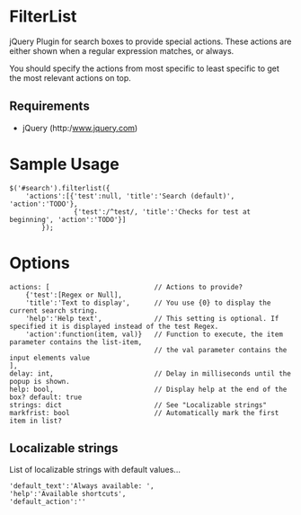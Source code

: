 # FilterList
jQuery Plugin for search boxes to provide special actions. These actions are either shown when a regular expression matches, or always. 

You should specify the actions from most specific to least specific to get the most relevant actions on top.

## Requirements
* jQuery (http:/www.jquery.com)

# Sample Usage
	$('#search').filterlist({
		'actions':[{'test':null, 'title':'Search (default)', 'action':'TODO'},
					{'test':/^test/, 'title':'Checks for test at beginning', 'action':'TODO'}]
			});
			
# Options
	actions: [							// Actions to provide?
		{'test':[Regex or Null], 	
		'title':'Text to display',		// You use {0} to display the current search string.
		'help':'Help text',				// This setting is optional. If specified it is displayed instead of the test Regex. 
		'action':function(item, val)}	// Function to execute, the item parameter contains the list-item, 
										// the val parameter contains the input elements value
	], 
	delay: int, 						// Delay in milliseconds until the popup is shown.
	help: bool,							// Display help at the end of the box? default: true 
	strings: dict						// See "Localizable strings"
	markfrist: bool						// Automatically mark the first item in list?

## Localizable strings
List of localizable strings with default values...

	'default_text':'Always available: ', 
	'help':'Available shortcuts',
	'default_action':''

